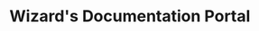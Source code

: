 <!-- TITLE: Wizard's Documentation Portal -->
<!-- SUBTITLE: This is where all of the magic happens -->

# Wizard's Documentation Portal